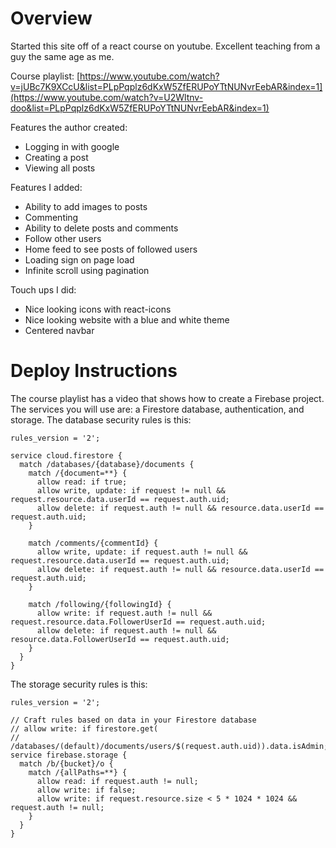 # Overview

Started this site off of a react course on youtube. Excellent teaching from a guy the same age as me.

Course playlist: [https://www.youtube.com/watch?v=jUBc7K9XCcU&list=PLpPqplz6dKxW5ZfERUPoYTtNUNvrEebAR&index=1](https://www.youtube.com/watch?v=U2Wltnv-doo&list=PLpPqplz6dKxW5ZfERUPoYTtNUNvrEebAR&index=1)

Features the author created:
- Logging in with google
- Creating a post
- Viewing all posts

Features I added:
- Ability to add images to posts
- Commenting
- Ability to delete posts and comments
- Follow other users
- Home feed to see posts of followed users
- Loading sign on page load
- Infinite scroll using pagination 

Touch ups I did:
- Nice looking icons with react-icons
- Nice looking website with a blue and white theme
- Centered navbar

# Deploy Instructions

The course playlist has a video that shows how to create a Firebase project. The services you will use are: a Firestore database, authentication, and storage. The database security rules is this:

```
rules_version = '2';

service cloud.firestore {
  match /databases/{database}/documents {
    match /{document=**} {
      allow read: if true;
      allow write, update: if request != null && request.resource.data.userId == request.auth.uid;
      allow delete: if request.auth != null && resource.data.userId == request.auth.uid;
    }
    
    match /comments/{commentId} {
      allow write, update: if request.auth != null && request.resource.data.userId == request.auth.uid;
      allow delete: if request.auth != null && resource.data.userId == request.auth.uid;
    }
    
    match /following/{followingId} {
      allow write: if request.auth != null && request.resource.data.FollowerUserId == request.auth.uid;
      allow delete: if request.auth != null && resource.data.FollowerUserId == request.auth.uid;
    }
  }
}
```

The storage security rules is this:

```
rules_version = '2';

// Craft rules based on data in your Firestore database
// allow write: if firestore.get(
//    /databases/(default)/documents/users/$(request.auth.uid)).data.isAdmin;
service firebase.storage {
  match /b/{bucket}/o {
    match /{allPaths=**} {
      allow read: if request.auth != null;
      allow write: if false;
      allow write: if request.resource.size < 5 * 1024 * 1024 && request.auth != null;
    }
  }
}
```
